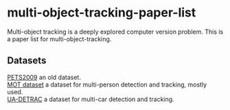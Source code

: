 # multi-object-tracking-paper-list
Multi-object tracking is a deeply explored computer version problem. This is a paper list for multi-object-tracking.
## Datasets
[PETS2009](http://www.cvg.reading.ac.uk/PETS2009/a.html) an old dataset.<br>
[MOT dataset](https://motchallenge.net/) a dataset for multi-person detection and tracking, mostly used.<br>
[UA-DETRAC](http://detrac-db.rit.albany.edu/) a dataset for multi-car detection and tracking. <br>

